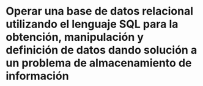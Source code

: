 # Operar una base de datos relacional utilizando el lenguaje SQL para la obtención, manipulación y definición de datos dando solución a un problema de almacenamiento de información
